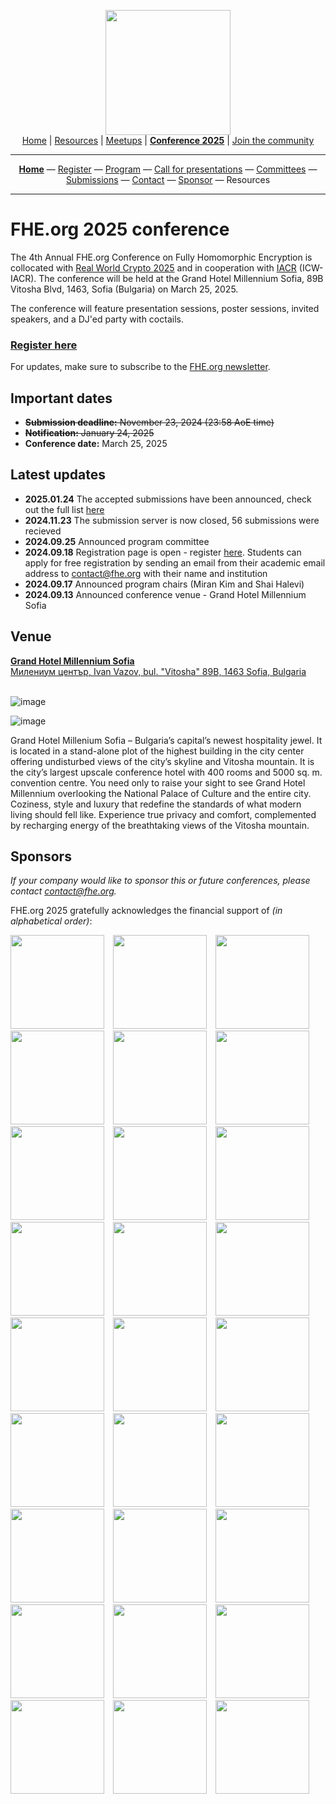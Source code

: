 <!-- Main header navigation -->
<p align="center">
  <img width="200" src="https://user-images.githubusercontent.com/5758427/180978488-db825482-5a58-4c7c-9589-c494a6f0be04.png"><br/>
  <a href="https://fhe-org.github.io">Home</a> | <a href="https://fhe-org.github.io/resources">Resources</a> | <a href="https://fhe-org.github.io/meetups/">Meetups</a> | <a href="https://fhe-org.github.io/conferences/conference-2025/"><b>Conference 2025</b></a> | <a href="https://fhe-org.github.io/community">Join the community</a>
</p>
<hr/>
<!-- /Main header navigation -->


<!-- Header conference 2025 links -->
<p align="center">
  <a href="https://fhe-org.github.io/conferences/conference-2025/"><b>Home</b></a>
  —
  <a href="https://lu.ma/fhe-org-conference-2025-tickets">Register</a>
  —
  <a href="https://fhe-org.github.io/conferences/conference-2025/program">Program</a>
  —
  <a href="https://fhe-org.github.io/conferences/conference-2025/call-for-presentations">Call for presentations</a>
  —
  <a href="https://fhe-org.github.io/conferences/conference-2025/committees">Committees</a>
  —
  <a href="https://fhe-org.github.io/conferences/conference-2025/submissions">Submissions</a>
  —
  <a href="https://fhe-org.github.io/conferences/conference-2025/contact">Contact</a>
  —
  <a href="https://fhe-org.github.io/conferences/conference-2025/sponsor">Sponsor</a>
  —
  Resources
</p>
<hr/>
<!-- /Header conference 2025 links -->



# FHE.org 2025 conference

The 4th Annual FHE.org Conference on Fully Homomorphic Encryption is collocated with [Real World Crypto 2025](https://rwc.iacr.org/2025/) and in cooperation with [IACR](https://iacr.org/) (ICW-IACR). The conference will be held at the Grand Hotel Millennium Sofia, 89B Vitosha Blvd, 1463, Sofia (Bulgaria) on March 25, 2025.

The conference will feature presentation sessions, poster sessions, invited speakers, and a DJ'ed party with coctails. 

### [Register here](https://lu.ma/fhe-org-conference-2025-tickets)

For updates, make sure to subscribe to the [FHE.org newsletter](https://fheorg.substack.com/).

## Important dates
- ~~**Submission deadline:** November 23, 2024 (23:58 AoE time)~~
- ~~**Notification:** January 24, 2025~~
- **Conference date:** March 25, 2025

## Latest updates
- **2025.01.24** The accepted submissions have been announced, check out the full list [here](https://fhe.org/conferences/conference-2025/program)
- **2024.11.23** The submission server is now closed, 56 submissions were recieved
- **2024.09.25** Announced program committee
- **2024.09.18** Registration page is open - register [here](https://lu.ma/fhe-org-conference-2025-tickets). Students can apply for free registration by sending an email from their academic email address to contact@fhe.org with their name and institution
- **2024.09.17** Announced program chairs (Miran Kim and Shai Halevi)
- **2024.09.13** Announced conference venue - Grand Hotel Millennium Sofia

## Venue

<a href="https://www.google.com/maps/search/?api=1&query=Grand%20Hotel%20Millennium%20Sofia&query_place_id=ChIJdXtu_6OFqkAR1JmitDfJZlE">  
<b>Grand Hotel Millennium Sofia</b><br>
Милениум център, Ivan Vazov, bul. "Vitosha" 89B, 1463 Sofia, Bulgaria<br><br>
</a>

![image](https://github.com/user-attachments/assets/caa74cd4-c708-4e1f-9f41-af81919148c6)

![image](https://github.com/user-attachments/assets/95fc832f-49e4-4b0e-a7a8-151d7174140d)


Grand Hotel Millenium Sofia – Bulgaria’s capital’s newest hospitality jewel. It is located in a stand-alone plot of the highest building in the city center offering undisturbed views of the city’s skyline and Vitosha mountain. It is the city’s largest upscale conference hotel with 400 rooms and 5000 sq. m. convention centre. You need only to raise your sight to see Grand Hotel Millennium overlooking the National Palace of Culture and the entire city. Coziness, style and luxury that redefine the standards of what modern living should fell like. Experience true privacy and comfort, complemented by recharging energy of the breathtaking views of the Vitosha mountain. 



## Sponsors

*If your company would like to sponsor this or future conferences, please contact contact@fhe.org.*

FHE.org 2025 gratefully acknowledges the financial support of <i>(in alphabetical order)</i>:


<span style="padding-right:10px"><a href="https://aws.amazon.com/"><img src="https://github.com/FHE-org/fhe-org.github.io/assets/37557436/5b6eaaaf-d115-41ff-b2da-e3643bb06db1" width="150px"></a></span> 
<span style="padding-right:10px"><a href="https://brside.com/"><img src="https://github.com/FHE-org/fhe-org.github.io/assets/37557436/6f4f7bd1-1e13-4671-912a-26035131310f" width="150px"></a></span>
<span style="padding-right:10px"><a href="https://cornami.com/"><img src="https://github.com/FHE-org/fhe-org.github.io/assets/37557436/5501b8c7-c676-4527-b00f-f4b97e8e19f9" width="150px"></a></span>
<span style="padding-right:10px"><a href="https://www.crecimiento.build/"><img src="https://github.com/user-attachments/assets/868159d1-5c22-43b0-9aa2-458ebe44de99" width="150px"></a></span>
<span style="padding-right:10px"><a href="https://cryptoexperts.com/"><img src="https://github.com/FHE-org/fhe-org.github.io/assets/37557436/7478150a-fe4e-4d79-b7fa-a28015dad6ec" width="150px"></a></span> 
<span style="padding-right:10px"><a href="https://desilo.ai/"><img src="https://github.com/FHE-org/fhe-org.github.io/assets/37557436/fd3f8a34-c3c3-4f79-ae17-deb2cc93374f" width="150px"></a></span>
<span style="padding-right:10px"><a href="https://eaglys.co.jp/en/"><img src="https://github.com/FHE-org/fhe-org.github.io/assets/37557436/54a0bb9f-0546-44cb-a1ed-7d0b9785fbd1" width="150px"></a></span>
<span style="padding-right:10px"><a href="https://enveil.com/"><img src="https://github.com/FHE-org/fhe-org.github.io/assets/37557436/87f3007c-1721-490d-98d0-cea5d7e9f9fd" width="150px"></a></span>
<span style="padding-right:10px"><a href="https://flashbots.net/"><img src="https://github.com/FHE-org/fhe-org.github.io/assets/37557436/a35b379f-bfc6-4abc-99a7-9a3c7f1a3e38" width="150px"></a></span>
<span style="padding-right:10px"><a href="https://google.com/"><img src="https://github.com/user-attachments/assets/19bfa1c1-06d1-4542-8848-f9d8fda15f31" width="150px"></a></span>
<span style="padding-right:10px"><a href="https://heaan.it/"><img src="https://user-images.githubusercontent.com/5758427/216011474-c46580f9-e239-4582-ad21-7cc091cbff18.png" width="150px"></a></span>
<span style="padding-right:10px"><a href="https://www.inco.network/"><img src="https://github.com/FHE-org/fhe-org.github.io/assets/37557436/386095b7-306b-45b0-baa3-d6a1d2d6bca1" width="150px"></a></span>
<span style="padding-right:10px"><a href="https://lambdaclass.com/"><img src="https://github.com/FHE-org/fhe-org.github.io/assets/37557436/5ce3c1d2-dbbe-4556-a2e1-9e3e1d271e0a" width="150px"></a></span>
<span style="padding-right:10px"><a href="https://leastauthority.com/"><img src="https://github.com/FHE-org/fhe-org.github.io/assets/37557436/3ae60557-35ca-408e-94ba-a8c80da21acb" width="150px"></a></span>
<span style="padding-right:10px"><a href="https://mindnetwork.xyz"><img src="https://github.com/user-attachments/assets/ae8ff467-0443-4823-8bf8-e5ac2c2bd5bf" width="150px"></a></span>
<span style="padding-right:10px"><a href="https://nillion.com/"><img src="https://github.com/user-attachments/assets/35ba0f71-d5d1-45bc-9721-ad4c01b49418" width="150px"></a></span>
<span style="padding-right:10px"><a href="https://niobiummicrosystems.com/"><img src="https://github.com/user-attachments/assets/3baddb71-48eb-41fc-b8d1-133d985100b5" width="150px"></a></span>
<span style="padding-right:10px"><a href="https://www.olvid.io/"><img src="https://github.com/FHE-org/fhe-org.github.io/assets/37557436/9a62d077-fd7e-4cd7-8869-2ad0e7bd1e86" width="150px"></a></span>
<span style="padding-right:10px"><a href="https://optalysys.com/"><img src="https://github.com/FHE-org/fhe-org.github.io/assets/37557436/604f8663-a8de-4619-939f-f35d8c166d7f" width="150px"></a></span>
<span style="padding-right:10px"><a href="https://ostif.org"><img src="https://github.com/user-attachments/assets/cb23b5c0-a0d4-40ea-8d4d-7d87841416af" width="150px"></a></span>
<span style="padding-right:10px"><a href="https://phantom.zone/"><img src="https://github.com/user-attachments/assets/01646cc6-aca2-4110-a1ec-4a1151c2c122" width="150px"></a></span>
<span style="padding-right:10px"><a href="https://scrt.network/"><img src="https://github.com/user-attachments/assets/55cd0288-62ab-4d61-9862-36b152bb3903" width="150px"></a></span>
<span style="padding-right:10px"><a href="https://sightai.io/"><img src="https://github.com/user-attachments/assets/35541a29-a223-4984-9bd5-a6abb5dcd5c1" width="150px"></a></span>
<span style="padding-right:10px"><a href="https://symbolic.software/"><img src="https://github.com/FHE-org/fhe-org.github.io/assets/37557436/7262cee7-f4bd-4f08-983e-03356ddda49c" width="150px"></a></span>
<span style="padding-right:10px"><a href="https://the.engineer/"><img src="https://github.com/FHE-org/fhe-org.github.io/assets/37557436/7b16bcd9-cdbe-4924-956d-caa3adf34697" width="150px"></a></span>
<span style="padding-right:10px"><a href="https://trailofbits.com"><img src="https://github.com/user-attachments/assets/146bc163-a900-4949-bdd0-6df35375b22b" width="150px"></a></span>
<span style="padding-right:10px"><a href="https://zama.ai"><img src="https://user-images.githubusercontent.com/5758427/185637978-55314bc6-ae80-4afd-9010-0c70f8cb963d.png" width="150px"></a>

<br><br>
